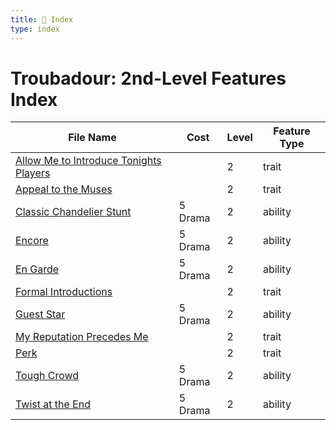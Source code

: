 ```yaml
---
title: 📑 Index
type: index
---
```


# Troubadour: 2nd-Level Features Index

| File Name                                                                                     | Cost    | Level | Feature Type |
| --------------------------------------------------------------------------------------------- | ------- | ----- | ------------ |
| [Allow Me to Introduce Tonights Players](../Allow%20Me%20to%20Introduce%20Tonights%20Players) |         | 2     | trait        |
| [Appeal to the Muses](../Appeal%20to%20the%20Muses)                                           |         | 2     | trait        |
| [Classic Chandelier Stunt](../Classic%20Chandelier%20Stunt)                                   | 5 Drama | 2     | ability      |
| [Encore](../Encore)                                                                           | 5 Drama | 2     | ability      |
| [En Garde](../En%20Garde)                                                                     | 5 Drama | 2     | ability      |
| [Formal Introductions](../Formal%20Introductions)                                             |         | 2     | trait        |
| [Guest Star](../Guest%20Star)                                                                 | 5 Drama | 2     | ability      |
| [My Reputation Precedes Me](../My%20Reputation%20Precedes%20Me)                               |         | 2     | trait        |
| [Perk](../Perk)                                                                               |         | 2     | trait        |
| [Tough Crowd](../Tough%20Crowd)                                                               | 5 Drama | 2     | ability      |
| [Twist at the End](../Twist%20at%20the%20End)                                                 | 5 Drama | 2     | ability      |
